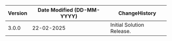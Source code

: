  **Version** | **Date Modified (DD-MM-YYYY)** | **ChangeHistory**                               |
|------------|--------------------------------|-------------------------------------------------|
| 3.0.0      | 22-02-2025                     | Initial Solution Release. |

